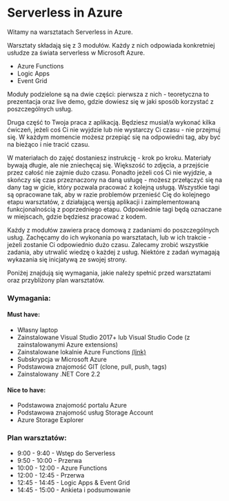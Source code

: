 # Serverless in Azure

Witamy na warsztatach Serverless in Azure.

Warsztaty składają się z 3 modułów. Każdy z nich odpowiada konkretniej usłudze za świata serverless w Microsoft Azure.

* Azure Functions
* Logic Apps
* Event Grid

Moduły podzielone są na dwie części: pierwsza z nich - teoretyczna to prezentacja oraz live demo, gdzie dowiesz się w jaki sposób korzystać z poszczególnych usług.

Druga część to Twoja praca z aplikacją. Będziesz musiał/a wykonać kilka ćwiczeń, jeżeli coś Ci nie wyjdzie lub nie wystarczy Ci czasu - nie przejmuj się. W każdym momencie możesz przepiąć się na odpowiedni tag, aby być na bieżąco i nie tracić czasu.

W materiałach do zajęć dostaniesz instrukcję - krok po kroku. Materiały bywają długie, ale nie zniechęcaj się. Większość to zdjęcia, a przejście przez całość nie zajmie dużo czasu. Ponadto jeżeli coś Ci nie wyjdzie, a skończy się czas przeznaczony na daną usługę - możesz przełączyć się na dany tag w gicie, który pozwala pracować z kolejną usługą. Wszystkie tagi są opracowane tak, aby w razie problemów przenieść Cię do kolejnego etapu warsztatów, z działającą wersją aplikacji i zaimplementowaną funkcjonalnością z poprzedniego etapu. Odpowiednie tagi będą oznaczane w miejscach, gdzie będziesz pracować z kodem.

Każdy z modułów zawiera pracę domową z zadaniami do poszczególnych usług. Zachęcamy do ich wykonania po warsztatach, lub w ich trakcie - jeżeli zostanie Ci odpowiednio dużo czasu. Zalecamy zrobić wszystkie zadania, aby utrwalić wiedzę o każdej z usług. Niektóre z zadań wymagają wykazania się inicjatywą ze swojej strony.

Poniżej znajdują się wymagania, jakie należy spełnić przed warsztatami oraz przybliżony plan warsztatów.

### Wymagania:

#### Must have:

* Własny laptop
* Zainstalowane Visual Studio 2017+ lub Visual Studio Code \(z zainstalowanymi Azure extensions\)
* Zainstalowane lokalnie Azure Functions [\(link\)](https://docs.microsoft.com/pl-pl/azure/azure-functions/functions-create-your-first-function-visual-studio)
* Subskrypcja w Microsoft Azure
* Podstawowa znajomość GIT \(clone, pull, push, tags\)
* Zainstalowany .NET Core 2.2

#### Nice to have:

* Podstawowa znajomość portalu Azure
* Podstawowa znajomość usług Storage Account
* Azure Storage Explorer

### Plan warsztatów:

* 9:00 - 9:40 - Wstęp do Serverless
* 9:50 - 10:00 - Przerwa
* 10:00 - 12:00 - Azure Functions
* 12:00 - 12:45 - Przerwa
* 12:45 - 14:45 - Logic Apps & Event Grid
* 14:45 - 15:00 - Ankieta i podsumowanie

